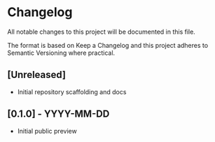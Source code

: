 # Changelog

All notable changes to this project will be documented in this file.

The format is based on Keep a Changelog and this project adheres to Semantic Versioning where practical.

## [Unreleased]
- Initial repository scaffolding and docs

## [0.1.0] - YYYY-MM-DD
- Initial public preview